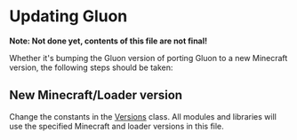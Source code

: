 # Updating Gluon

**Note: Not done yet, contents of this file are not final!**

Whether it's bumping the Gluon version of porting Gluon to a new Minecraft version, the following steps should be taken:

## New Minecraft/Loader version

Change the constants in the [Versions] class. All modules and libraries will use the specified Minecraft and loader
versions in this file.

[Versions]: ./build-logic/src/main/java/gluon/internal/Versions.java
